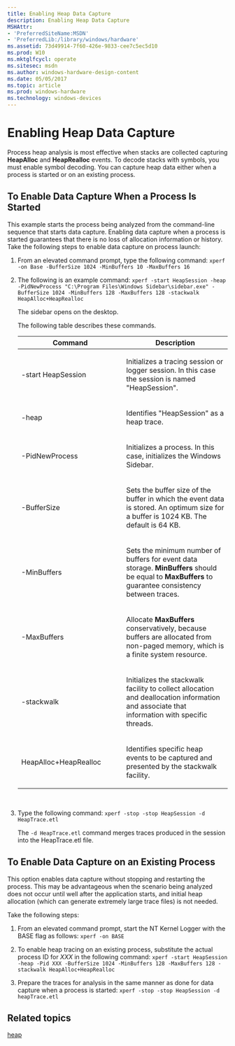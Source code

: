 ```yaml
---
title: Enabling Heap Data Capture
description: Enabling Heap Data Capture
MSHAttr:
- 'PreferredSiteName:MSDN'
- 'PreferredLib:/library/windows/hardware'
ms.assetid: 73d49914-7f60-426e-9833-cee7c5ec5d10
ms.prod: W10
ms.mktglfcycl: operate
ms.sitesec: msdn
ms.author: windows-hardware-design-content
ms.date: 05/05/2017
ms.topic: article
ms.prod: windows-hardware
ms.technology: windows-devices
---
```


# Enabling Heap Data Capture


Process heap analysis is most effective when stacks are collected capturing **HeapAlloc** and **HeapRealloc** events. To decode stacks with symbols, you must enable symbol decoding. You can capture heap data either when a process is started or on an existing process.

## To Enable Data Capture When a Process Is Started


This example starts the process being analyzed from the command-line sequence that starts data capture. Enabling data capture when a process is started guarantees that there is no loss of allocation information or history. Take the following steps to enable data capture on process launch:

1.  From an elevated command prompt, type the following command: `xperf -on Base -BufferSize 1024 -MinBuffers 10 -MaxBuffers 16`

2.  The following is an example command: `xperf -start HeapSession -heap -PidNewProcess "C:\Program Files\Windows Sidebar\sidebar.exe" -BufferSize 1024 -MinBuffers 128 -MaxBuffers 128 -stackwalk HeapAlloc+HeapRealloc`

    The sidebar opens on the desktop.

    The following table describes these commands.

    <table>
    <colgroup>
    <col width="50%" />
    <col width="50%" />
    </colgroup>
    <thead>
    <tr class="header">
    <th>Command</th>
    <th>Description</th>
    </tr>
    </thead>
    <tbody>
    <tr class="odd">
    <td><p>-start HeapSession</p></td>
    <td><p>Initializes a tracing session or logger session. In this case the session is named &quot;HeapSession&quot;.</p></td>
    </tr>
    <tr class="even">
    <td><p>-heap</p></td>
    <td><p>Identifies &quot;HeapSession&quot; as a heap trace.</p></td>
    </tr>
    <tr class="odd">
    <td><p>-PidNewProcess</p></td>
    <td><p>Initializes a process. In this case, initializes the Windows Sidebar.</p></td>
    </tr>
    <tr class="even">
    <td><p>-BufferSize</p></td>
    <td><p>Sets the buffer size of the buffer in which the event data is stored. An optimum size for a buffer is 1024 KB. The default is 64 KB.</p></td>
    </tr>
    <tr class="odd">
    <td><p>-MinBuffers</p></td>
    <td><p>Sets the minimum number of buffers for event data storage. <strong>MinBuffers</strong> should be equal to <strong>MaxBuffers</strong> to guarantee consistency between traces.</p></td>
    </tr>
    <tr class="even">
    <td><p>-MaxBuffers</p></td>
    <td><p>Allocate <strong>MaxBuffers</strong> conservatively, because buffers are allocated from non-paged memory, which is a finite system resource.</p></td>
    </tr>
    <tr class="odd">
    <td><p>-stackwalk</p></td>
    <td><p>Initializes the stackwalk facility to collect allocation and deallocation information and associate that information with specific threads.</p></td>
    </tr>
    <tr class="even">
    <td><p>HeapAlloc+HeapRealloc</p></td>
    <td><p>Identifies specific heap events to be captured and presented by the stackwalk facility.</p></td>
    </tr>
    </tbody>
    </table>

     

3.  Type the following command: `xperf -stop -stop HeapSession -d HeapTrace.etl`

    The `-d HeapTrace.etl` command merges traces produced in the session into the HeapTrace.etl file.

## To Enable Data Capture on an Existing Process


This option enables data capture without stopping and restarting the process. This may be advantageous when the scenario being analyzed does not occur until well after the application starts, and initial heap allocation (which can generate extremely large trace files) is not needed.

Take the following steps:

1.  From an elevated command prompt, start the NT Kernel Logger with the BASE flag as follows: `xperf -on BASE`

2.  To enable heap tracing on an existing process, substitute the actual process ID for *XXX* in the following command: `xperf -start HeapSession -heap -Pid XXX -BufferSize 1024 -MinBuffers 128 -MaxBuffers 128 -stackwalk HeapAlloc+HeapRealloc`

3.  Prepare the traces for analysis in the same manner as done for data capture when a process is started: `xperf -stop -stop HeapSession -d heapTrace.etl`

## Related topics


[heap](heap.md)

 

 








